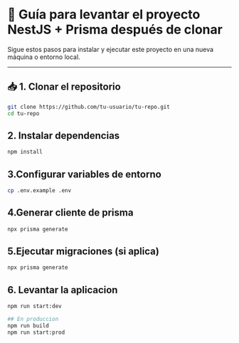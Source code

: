 # 🚀 Guía para levantar el proyecto NestJS + Prisma después de clonar

Sigue estos pasos para instalar y ejecutar este proyecto en una nueva máquina o entorno local.

---

## 📥 1. Clonar el repositorio

```bash
git clone https://github.com/tu-usuario/tu-repo.git
cd tu-repo

```

## 2. Instalar dependencias

```bash
npm install
```

## 3.Configurar variables de entorno
```bash
cp .env.example .env
```

## 4.Generar cliente de prisma
```bash
npx prisma generate
```

## 5.Ejecutar migraciones (si aplica)
```bash
npx prisma generate
```

## 6. Levantar la aplicacion
```bash
npm run start:dev

## En produccion
npm run build
npm run start:prod

```
